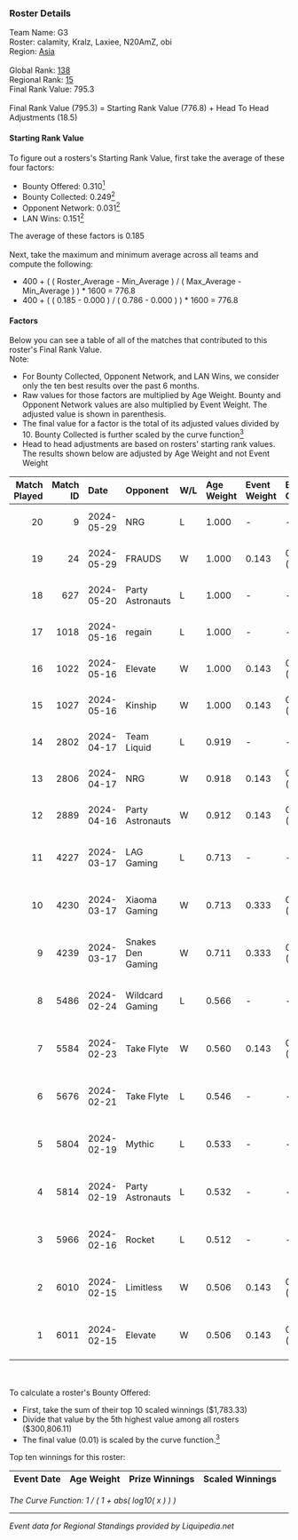 ### Roster Details<br />
Team Name: G3<br />
Roster: calamity, Kralz, Laxiee, N20AmZ, obi<br />
Region: [Asia]( ../standings_asia.md)<br />
<br />
Global Rank: [138](../standings_global.md)<br />
Regional Rank: [15]( ../standings_asia.md)<br />
Final Rank Value:  795.3<br />
<br />
Final Rank Value (795.3) = Starting Rank Value (776.8) + Head To Head Adjustments (18.5)<br />

#### Starting Rank Value<br />
To figure out a rosters's Starting Rank Value, first take the average of these four factors:<br />
- Bounty Offered: 0.310[<sup>1</sup>](#table2)
- Bounty Collected: 0.249[<sup>2</sup>](#table1)
- Opponent Network: 0.031[<sup>2</sup>](#table1)
- LAN Wins: 0.151[<sup>2</sup>](#table1)

The average of these factors is 0.185<br />
<br />
Next, take the maximum and minimum average across all teams and compute the following:<br />
- 400 + ( ( Roster_Average - Min_Average ) / ( Max_Average - Min_Average ) ) * 1600 = 776.8
- 400 + ( ( 0.185 - 0.000 ) / ( 0.786 - 0.000 ) ) * 1600 = 776.8


#### Factors<br />
Below you can see a table of all of the matches that contributed to this roster's Final Rank Value.<br />
Note:<br />

- For Bounty Collected, Opponent Network, and LAN Wins, we consider only the ten best results over the past 6 months.
- Raw values for those factors are multiplied by Age Weight. Bounty and Opponent Network values are also multiplied by Event Weight. The adjusted value is shown in parenthesis.
- The final value for a factor is the total of its adjusted values divided by 10. Bounty Collected is further scaled by the curve function[<sup>3</sup>](#curveFunction)
- Head to head adjustments are based on rosters' starting rank values. The results shown below are adjusted by Age Weight and not Event Weight
<span id="table1"></span><br />


| Match Played | Match ID | Date       | Opponent          | W/L | Age Weight | Event Weight | Bounty Collected | Opponent Network | LAN Wins  | H2H Adj. | Roster                                    |
| -: | -: | :- | :- | :- | :- | :- | :- | :- | :- | -: | :- |
|           20 |        9 | 2024-05-29 | NRG               | L   | 1.000      | -            | -                | -                | -         |    -9.68 | calamity, Kralz, Laxiee, N20AmZ, obi      |
|           19 |       24 | 2024-05-29 | FRAUDS            | W   | 1.000      | 0.143        | 0.000 (0.000)    | 0.000 (0.000)    | 0 (0.000) |     2.75 | dantemoren, Kralz, Laxiee, N20AmZ, obi    |
|           18 |      627 | 2024-05-20 | Party Astronauts  | L   | 1.000      | -            | -                | -                | -         |    -9.34 | calamity, Kralz, Laxiee, N20AmZ, obi      |
|           17 |     1018 | 2024-05-16 | regain            | L   | 1.000      | -            | -                | -                | -         |   -23.82 | calamity, Kralz, Laxiee, N20AmZ, obi      |
|           16 |     1022 | 2024-05-16 | Elevate           | W   | 1.000      | 0.143        | 0.012 (0.002)    | 0.475 (0.068)    | 0 (0.000) |    20.62 | calamity, Kralz, Laxiee, N20AmZ, obi      |
|           15 |     1027 | 2024-05-16 | Kinship           | W   | 1.000      | 0.143        | 0.000 (0.000)    | 0.000 (0.000)    | 0 (0.000) |     2.81 | calamity, Kralz, Laxiee, N20AmZ, obi      |
|           14 |     2802 | 2024-04-17 | Team Liquid       | L   | 0.919      | -            | -                | -                | -         |    -0.29 | calamity, kralz, Laxiee, N20AmZ, obi      |
|           13 |     2806 | 2024-04-17 | NRG               | W   | 0.918      | 0.143        | 0.010 (0.001)    | 0.555 (0.073)    | 0 (0.000) |    18.68 | calamity, kralz, Laxiee, N20AmZ, obi      |
|           12 |     2889 | 2024-04-16 | Party Astronauts  | W   | 0.912      | 0.143        | 0.031 (0.004)    | 0.545 (0.071)    | 0 (0.000) |    21.89 | calamity, kralz, Laxiee, N20AmZ, obi      |
|           11 |     4227 | 2024-03-17 | LAG Gaming        | L   | 0.713      | -            | -                | -                | -         |    -6.77 | arviast, C4LLM3SU3, calamity, N20AmZ, obi |
|           10 |     4230 | 2024-03-17 | Xiaoma Gaming     | W   | 0.713      | 0.333        | 0.005 (0.001)    | 0.075 (0.018)    | 1 (0.713) |    10.56 | arviast, C4LLM3SU3, calamity, N20AmZ, obi |
|            9 |     4239 | 2024-03-17 | Snakes Den Gaming | W   | 0.711      | 0.333        | 0.000 (0.000)    | 0.020 (0.005)    | 1 (0.711) |     4.83 | arviast, C4LLM3SU3, calamity, N20AmZ, obi |
|            8 |     5486 | 2024-02-24 | Wildcard Gaming   | L   | 0.566      | -            | -                | -                | -         |    -5.29 | C4LLM3SU3, calamity, N20AmZ, obi, tmk     |
|            7 |     5584 | 2024-02-23 | Take Flyte        | W   | 0.560      | 0.143        | 0.006 (0.000)    | 0.354 (0.028)    | 0 (0.000) |     9.03 | C4LLM3SU3, calamity, N20AmZ, obi, tmk     |
|            6 |     5676 | 2024-02-21 | Take Flyte        | L   | 0.546      | -            | -                | -                | -         |    -8.30 | C4LLM3SU3, calamity, Laxiee, N20AmZ, obi  |
|            5 |     5804 | 2024-02-19 | Mythic            | L   | 0.533      | -            | -                | -                | -         |    -8.34 | C4LLM3SU3, calamity, Laxiee, N20AmZ, obi  |
|            4 |     5814 | 2024-02-19 | Party Astronauts  | L   | 0.532      | -            | -                | -                | -         |    -5.36 | C4LLM3SU3, calamity, Laxiee, N20AmZ, obi  |
|            3 |     5966 | 2024-02-16 | Rocket            | L   | 0.512      | -            | -                | -                | -         |   -11.63 | C4LLM3SU3, calamity, N20AmZ, obi, tmk     |
|            2 |     6010 | 2024-02-15 | Limitless         | W   | 0.506      | 0.143        | 0.001 (0.000)    | 0.123 (0.009)    | 0 (0.000) |     5.94 | C4LLM3SU3, calamity, N20AmZ, obi, tmk     |
|            1 |     6011 | 2024-02-15 | Elevate           | W   | 0.506      | 0.143        | 0.012 (0.001)    | 0.475 (0.034)    | 0 (0.000) |    10.28 | C4LLM3SU3, calamity, N20AmZ, obi, tmk     |

<br />
<span id="table2"></span><br />
To calculate a roster's Bounty Offered:<br />

- First, take the sum of their top 10 scaled winnings ($1,783.33)
- Divide that value by the 5th highest value among all rosters ($300,806.11)
- The final value (0.01) is scaled by the curve function.[<sup>3</sup>](#curveFunction)

Top ten winnings for this roster:<br />

| Event Date | Age Weight | Prize Winnings | Scaled Winnings |
| :- | -: | :- | :- |


<span id="curveFunction"></span>_The Curve Function: 1 / ( 1 + abs( log10( x ) ) )_<br />

---
_Event data for Regional Standings provided by Liquipedia.net_<br />
